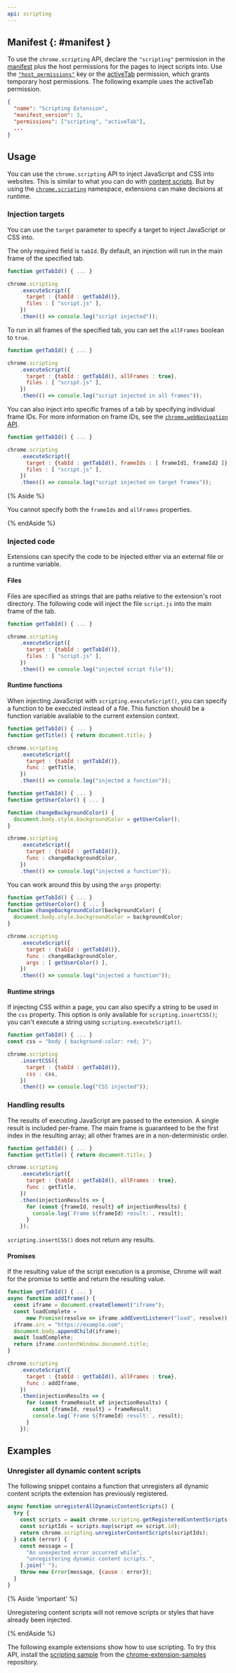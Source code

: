 ```yaml
---
api: scripting
---
```


## Manifest {: #manifest }

To use the `chrome.scripting` API, declare the `"scripting"` permission in the [manifest][manifest] plus the host permissions for the pages to inject scripts into. Use the [`"host_permissions"`][match-patterns] key or the [activeTab][activetab] permission, which grants temporary host permissions. The following example uses the activeTab permission.

```json
{
  "name": "Scripting Extension",
  "manifest_version": 3,
  "permissions": ["scripting", "activeTab"],
  ...
}
```

## Usage

You can use the `chrome.scripting` API to inject JavaScript and CSS into
websites. This is similar to what you can do with [content
scripts][contentscripts]. But by using the [`chrome.scripting`](/docs/extensions/reference/scripting/) namespace, extensions
can make decisions at runtime.

### Injection targets

You can use the `target` parameter to specify a target to inject JavaScript or
CSS into.

The only required field is `tabId`. By default, an injection will run in the
main frame of the specified tab.

```js
function getTabId() { ... }

chrome.scripting
    .executeScript({
      target : {tabId : getTabId()},
      files : [ "script.js" ],
    })
    .then(() => console.log("script injected"));
```

To run in all frames of the specified tab, you can set the `allFrames` boolean
to `true`.

```js
function getTabId() { ... }

chrome.scripting
    .executeScript({
      target : {tabId : getTabId(), allFrames : true},
      files : [ "script.js" ],
    })
    .then(() => console.log("script injected in all frames"));
```

You can also inject into specific frames of a tab by specifying individual frame
IDs. For more information on frame IDs, see the [`chrome.webNavigation`
API][webnavigation].

```js
function getTabId() { ... }

chrome.scripting
    .executeScript({
      target : {tabId : getTabId(), frameIds : [ frameId1, frameId2 ]},
      files : [ "script.js" ],
    })
    .then(() => console.log("script injected on target frames"));
```

{% Aside %}

You cannot specify both the `frameIds` and `allFrames` properties.

{% endAside %}

### Injected code

Extensions can specify the code to be injected either via an external file or a
runtime variable.

#### Files

Files are specified as strings that are paths relative to the extension's root
directory. The following code will inject the file `script.js` into the main
frame of the tab.

```js
function getTabId() { ... }

chrome.scripting
    .executeScript({
      target : {tabId : getTabId()},
      files : [ "script.js" ],
    })
    .then(() => console.log("injected script file"));
```

#### Runtime functions

When injecting JavaScript with `scripting.executeScript()`, you can specify a
function to be executed instead of a file. This function should be a function
variable available to the current extension context.

```js
function getTabId() { ... }
function getTitle() { return document.title; }

chrome.scripting
    .executeScript({
      target : {tabId : getTabId()},
      func : getTitle,
    })
    .then(() => console.log("injected a function"));
```

```js
function getTabId() { ... }
function getUserColor() { ... }

function changeBackgroundColor() {
  document.body.style.backgroundColor = getUserColor();
}

chrome.scripting
    .executeScript({
      target : {tabId : getTabId()},
      func : changeBackgroundColor,
    })
    .then(() => console.log("injected a function"));
```

You can work around this by using the `args` property:

```js
function getTabId() { ... }
function getUserColor() { ... }
function changeBackgroundColor(backgroundColor) {
  document.body.style.backgroundColor = backgroundColor;
}

chrome.scripting
    .executeScript({
      target : {tabId : getTabId()},
      func : changeBackgroundColor,
      args : [ getUserColor() ],
    })
    .then(() => console.log("injected a function"));
```

#### Runtime strings

If injecting CSS within a page, you can also specify a string to be used in the
`css` property. This option is only available for `scripting.insertCSS()`; you
can't execute a string using `scripting.executeScript()`.

```js
function getTabId() { ... }
const css = "body { background-color: red; }";

chrome.scripting
    .insertCSS({
      target : {tabId : getTabId()},
      css : css,
    })
    .then(() => console.log("CSS injected"));
```

### Handling results

The results of executing JavaScript are passed to the extension. A single result
is included per-frame. The main frame is guaranteed to be the first index in the
resulting array; all other frames are in a non-deterministic order.

```js
function getTabId() { ... }
function getTitle() { return document.title; }

chrome.scripting
    .executeScript({
      target : {tabId : getTabId(), allFrames : true},
      func : getTitle,
    })
    .then(injectionResults => {
      for (const {frameId, result} of injectionResults) {
        console.log(`Frame ${frameId} result:`, result);
      }
    });
```

`scripting.insertCSS()` does not return any results.

#### Promises

If the resulting value of the script execution is a promise, Chrome will wait
for the promise to settle and return the resulting value.

```js
function getTabId() { ... }
async function addIframe() {
  const iframe = document.createElement("iframe");
  const loadComplete =
      new Promise(resolve => iframe.addEventListener("load", resolve));
  iframe.src = "https://example.com";
  document.body.appendChild(iframe);
  await loadComplete;
  return iframe.contentWindow.document.title;
}

chrome.scripting
    .executeScript({
      target : {tabId : getTabId(), allFrames : true},
      func : addIframe,
    })
    .then(injectionResults => {
      for (const frameResult of injectionResults) {
        const {frameId, result} = frameResult;
        console.log(`Frame ${frameId} result:`, result);
      }
    });
```

## Examples

### Unregister all dynamic content scripts

The following snippet contains a function that unregisters all dynamic content
scripts the extension has previously registered.

```js
async function unregisterAllDynamicContentScripts() {
  try {
    const scripts = await chrome.scripting.getRegisteredContentScripts();
    const scriptIds = scripts.map(script => script.id);
    return chrome.scripting.unregisterContentScripts(scriptIds);
  } catch (error) {
    const message = [
      "An unexpected error occurred while",
      "unregistering dynamic content scripts.",
    ].join(" ");
    throw new Error(message, {cause : error});
  }
}
```

{% Aside 'important' %}

Unregistering content scripts will not remove scripts or styles that have
already been injected.

{% endAside %}

The following example extensions show how to use scripting. To try this API,
install the [scripting sample](https://github.com/GoogleChrome/chrome-extensions-samples/tree/main/api-samples/scripting) from the [chrome-extension-samples](https://github.com/GoogleChrome/chrome-extensions-samples)
repository.

[activetab]: /docs/extensions/mv3/manifest/activeTab/
[contentscripts]: /docs/extensions/mv3/content_scripts
[manifest]: /docs/extensions/mv3/manifest
[match-patterns]: /docs/extensions/mv3/match_patterns
[messaging]: /docs/extensions/mv3/messaging
[storage]: /docs/extensions/reference/storage
[webnavigation]: /docs/extensions/reference/webNavigation
